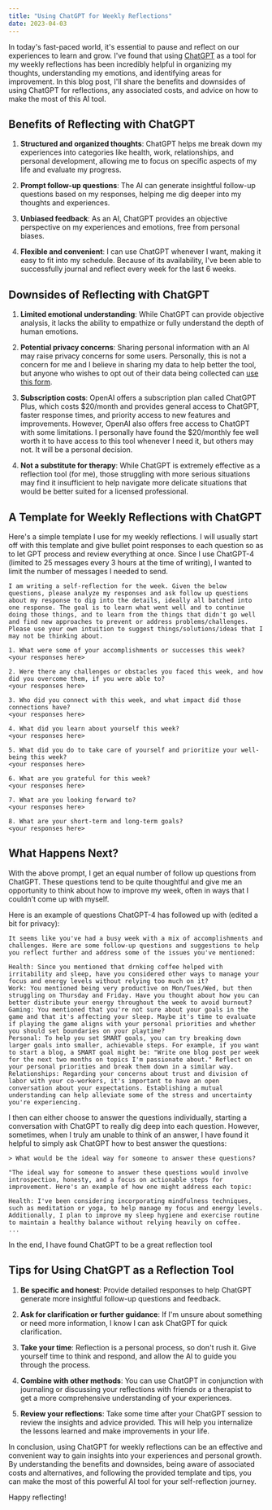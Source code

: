 ```yaml
---
title: "Using ChatGPT for Weekly Reflections"
date: 2023-04-03
---
```


In today's fast-paced world, it's essential to pause and reflect on our experiences to learn and grow. I've found that using [ChatGPT](https://www.openai.com/chatgpt/) as a tool for my weekly reflections has been incredibly helpful in organizing my thoughts, understanding my emotions, and identifying areas for improvement. In this blog post, I'll share the benefits and downsides of using ChatGPT for reflections, any associated costs, and advice on how to make the most of this AI tool.

## Benefits of Reflecting with ChatGPT

1. **Structured and organized thoughts**: ChatGPT helps me break down my experiences into categories like health, work, relationships, and personal development, allowing me to focus on specific aspects of my life and evaluate my progress.

2. **Prompt follow-up questions**: The AI can generate insightful follow-up questions based on my responses, helping me dig deeper into my thoughts and experiences.

3. **Unbiased feedback**: As an AI, ChatGPT provides an objective perspective on my experiences and emotions, free from personal biases.

4. **Flexible and convenient**: I can use ChatGPT whenever I want, making it easy to fit into my schedule. Because of its availability, I've been able to successfully journal and reflect every week for the last 6 weeks. 

## Downsides of Reflecting with ChatGPT

1. **Limited emotional understanding**: While ChatGPT can provide objective analysis, it lacks the ability to empathize or fully understand the depth of human emotions.

2. **Potential privacy concerns**: Sharing personal information with an AI may raise privacy concerns for some users. Personally, this is not a concern for me and I believe in sharing my data to help better the tool, but anyone who wishes to opt out of their data being collected can [use this form](https://docs.google.com/forms/d/e/1FAIpQLScrnC-_A7JFs4LbIuzevQ_78hVERlNqqCPCt3d8XqnKOfdRdQ/viewform).

3. **Subscription costs**: OpenAI offers a subscription plan called ChatGPT Plus, which costs $20/month and provides general access to ChatGPT, faster response times, and priority access to new features and improvements. However, OpenAI also offers free access to ChatGPT with some limitations. I personally have found the $20/monthly fee well worth it to have access to this tool whenever I need it, but others may not. It will be a personal decision.

4. **Not a substitute for therapy**: While ChatGPT is extremely effective as a reflection tool (for me), those struggling with more serious situations may find it insufficient to help navigate more delicate situations that would be better suited for a licensed professional. 

## A Template for Weekly Reflections with ChatGPT

Here's a simple template I use for my weekly reflections. I will usually start off with this template and give bullet point responses to each question so as to let GPT process and review everything at once. Since I use ChatGPT-4 (limited to 25 messages every 3 hours at the time of writing),  I wanted to limit the number of messages I needed to send.

```
I am writing a self-reflection for the week. Given the below questions, please analyze my responses and ask follow up questions about my response to dig into the details, ideally all batched into one response. The goal is to learn what went well and to continue doing those things, and to learn from the things that didn't go well and find new approaches to prevent or address problems/challenges. Please use your own intuition to suggest things/solutions/ideas that I may not be thinking about.

1. What were some of your accomplishments or successes this week?
<your responses here>

2. Were there any challenges or obstacles you faced this week, and how did you overcome them, if you were able to?
<your responses here>

3. Who did you connect with this week, and what impact did those connections have?
<your responses here>

4. What did you learn about yourself this week?
<your responses here>

5. What did you do to take care of yourself and prioritize your well-being this week?
<your responses here>

6. What are you grateful for this week?
<your responses here>

7. What are you looking forward to?
<your responses here>

8. What are your short-term and long-term goals?
<your responses here>
```

## What Happens Next?
With the above prompt, I get an equal number of follow up questions from ChatGPT. These questions tend to be quite thoughtful and give me an opportunity to think about how to improve my week, often in ways that I couldn't come up with myself. 

Here is an example of questions ChatGPT-4 has followed up with (edited a bit for privacy):

```
It seems like you've had a busy week with a mix of accomplishments and challenges. Here are some follow-up questions and suggestions to help you reflect further and address some of the issues you've mentioned:

Health: Since you mentioned that drnking coffee helped with irritability and sleep, have you considered other ways to manage your focus and energy levels without relying too much on it?
Work: You mentioned being very productive on Mon/Tues/Wed, but then struggling on Thursday and Friday. Have you thought about how you can better distribute your energy throughout the week to avoid burnout?
Gaming: You mentioned that you're not sure about your goals in the game and that it's affecting your sleep. Maybe it's time to evaluate if playing the game aligns with your personal priorities and whether you should set boundaries on your playtime?
Personal: To help you set SMART goals, you can try breaking down larger goals into smaller, achievable steps. For example, if you want to start a blog, a SMART goal might be: "Write one blog post per week for the next two months on topics I'm passionate about." Reflect on your personal priorities and break them down in a similar way.
Relationships: Regarding your concerns about trust and division of labor with your co-workers, it's important to have an open conversation about your expectations. Establishing a mutual understanding can help alleviate some of the stress and uncertainty you're experiencing.
```

I then can either choose to answer the questions individually, starting a conversation with ChatGPT to really dig deep into each question. However, sometimes, when I truly am unable to think of an answer, I have found it helpful to simply ask ChatGPT how to best answer the questions:

```
> What would be the ideal way for someone to answer these questions?

"The ideal way for someone to answer these questions would involve introspection, honesty, and a focus on actionable steps for improvement. Here's an example of how one might address each topic:

Health: I've been considering incorporating mindfulness techniques, such as meditation or yoga, to help manage my focus and energy levels. Additionally, I plan to improve my sleep hygiene and exercise routine to maintain a healthy balance without relying heavily on coffee.
...
```
In the end, I have found ChatGPT to be a great reflection tool

## Tips for Using ChatGPT as a Reflection Tool

1. **Be specific and honest**: Provide detailed responses to help ChatGPT generate more insightful follow-up questions and feedback.

2. **Ask for clarification or further guidance**: If I'm unsure about something or need more information, I know I can ask ChatGPT for quick clarification. 

3. **Take your time**: Reflection is a personal process, so don't rush it. Give yourself time to think and respond, and allow the AI to guide you through the process.

4. **Combine with other methods**: You can use ChatGPT in conjunction with journaling or discussing your reflections with friends or a therapist to get a more comprehensive understanding of your experiences.

5. **Review your reflections**: Take some time after your ChatGPT session to review the insights and advice provided. This will help you internalize the lessons learned and make improvements in your life.

In conclusion, using ChatGPT for weekly reflections can be an effective and convenient way to gain insights into your experiences and personal growth. By understanding the benefits and downsides, being aware of associated costs and alternatives, and following the provided template and tips, you can make the most of this powerful AI tool for your self-reflection journey.

Happy reflecting!

